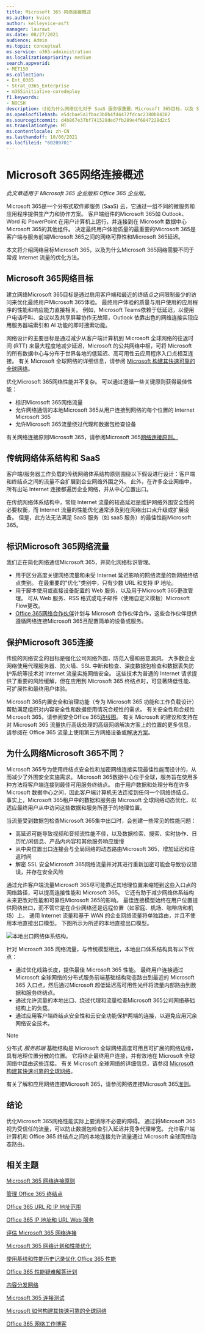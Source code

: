 ```yaml
---
title: Microsoft 365 网络连接概述
ms.author: kvice
author: kelleyvice-msft
manager: laurawi
ms.date: 08/27/2021
audience: Admin
ms.topic: conceptual
ms.service: o365-administration
ms.localizationpriority: medium
search.appverid:
- MET150
ms.collection:
- Ent_O365
- Strat_O365_Enterprise
- m365initiative-coredeploy
f1.keywords:
- NOCSH
description: 讨论为什么网络优化对于 SaaS 服务很重要、Microsoft 365目标，以及 SaaS 需要与其他工作负载不同的网络。
ms.openlocfilehash: e5dcbae5a1fbac3b0b4fd4472fdcac2380b84382
ms.sourcegitcommit: d4b867e37bf741528ded7fb289e4f6847228d2c5
ms.translationtype: MT
ms.contentlocale: zh-CN
ms.lasthandoff: 10/06/2021
ms.locfileid: "60209701"
---
```

# <a name="microsoft-365-network-connectivity-overview"></a>Microsoft 365网络连接概述

*此文章适用于 Microsoft 365 企业版和 Office 365 企业版。* 

Microsoft 365是一个分布式软件即服务 (SaaS) 云，它通过一组不同的微服务和应用程序提供生产力和协作方案。 客户端组件的Microsoft 365如 Outlook、Word 和 PowerPoint 在用户计算机上运行，并连接到在 Microsoft 数据中心Microsoft 365的其他组件。 决定最终用户体验质量的最重要的Microsoft 365是客户端与服务前端Microsoft 365之间的网络可靠性和Microsoft 365延迟。

本文将介绍网络目标Microsoft 365，以及为什么Microsoft 365网络需要不同于常规 Internet 流量的优化方法。

## <a name="microsoft-365-networking-goals"></a>Microsoft 365网络目标

建立网络Microsoft 365目标是通过启用客户端和最近的终结点之间限制最少的访问来优化最终用户Microsoft 365体验。 最终用户体验的质量与用户使用的应用程序的性能和响应能力直接相关。 例如，Microsoft Teams依赖于低延迟，以便用户电话呼叫、会议以及共享屏幕协作无故障，Outlook 依靠出色的网络连接实现应用服务器端索引和 AI 功能的即时搜索功能。

网络设计的主要目标是通过减少从客户端计算机到 Microsoft 全球网络的往返时间 (RTT) 来最大程度地减少延迟，Microsoft 的公共网络中枢，可将 Microsoft 的所有数据中心与分布于世界各地的低延迟、高可用性云应用程序入口点相互连接。 有关 Microsoft 全球网络的详细信息，请参阅 [Microsoft 构建其快速可靠的全球网络](https://azure.microsoft.com/blog/how-microsoft-builds-its-fast-and-reliable-global-network/)。

优化Microsoft 365网络性能并不复杂。 可以通过遵循一些关键原则获得最佳性能：

- 标识Microsoft 365网络流量
- 允许网络通信的本地Microsoft 365从用户连接到网络的每个位置的 Internet Microsoft 365
- 允许Microsoft 365流量绕过代理和数据包检查设备

有关网络连接原则Microsoft 365，请参阅Microsoft 365[网络连接原则。](microsoft-365-network-connectivity-principles.md)

## <a name="traditional-network-architectures-and-saas"></a>传统网络体系结构和 SaaS

客户端/服务器工作负载的传统网络体系结构原则围绕以下假设进行设计：客户端和终结点之间的流量不会扩展到企业网络外围之外。 此外，在许多企业网络中，所有出站 Internet 连接都遍历企业网络，并从中心位置出口。

在传统网络体系结构中，常规 Internet 流量的较高延迟是维护网络外围安全性的必要权衡，而 Internet 流量的性能优化通常涉及到在网络出口点升级或扩展设备。 但是，此方法无法满足 SaaS 服务（如 saaS 服务）的最佳性能Microsoft 365。

## <a name="identifying-microsoft-365-network-traffic"></a>标识Microsoft 365网络流量

我们正在简化网络通信Microsoft 365，并简化网络标识管理。

- 用于区分高度关键网络流量和未受 Internet 延迟影响的网络流量的新网络终结点类别。 在最重要的"优化"类别中，只有少数 URL 和支持 IP 地址。
- 用于脚本使用或直接设备配置的 Web 服务，以及用于Microsoft 365更改管理。 可从 Web 服务、RSS 格式或电子邮件（使用自定义模板）Microsoft Flow更改。
- [Office 365网络合作伙伴](./microsoft-365-networking-partner-program.md)计划与 Microsoft 合作伙伴合作，这些合作伙伴提供遵循网络连接Microsoft 365且配置简单的设备或服务。

## <a name="securing-microsoft-365-connections"></a>保护Microsoft 365连接

传统的网络安全的目标是强化公司网络外围，防范入侵和恶意漏洞。 大多数企业网络使用代理服务器、防火墙、SSL 中断和检查、深度数据包检查和数据丢失防护系统等技术对 Internet 流量实施网络安全。 这些技术为普通的 Internet 请求提供了重要的风险缓解，但在应用到 Microsoft 365 终结点时，可显著降低性能、可扩展性和最终用户体验。

Microsoft 365内置安全和治理功能（专为 Microsoft 365 功能和工作负载设计）帮助满足组织对内容安全性和数据使用情况合规性的需求。 有关安全性和合规性Microsoft 365，请参阅安全Office 365[路线图](/office365/securitycompliance/security-roadmap)。 有关 Microsoft 的建议和支持在对 Microsoft 365 流量执行高级处理的高级网络解决方案上的位置的更多信息，请参阅在 Office 365 流量上使用第三方网络设备或[解决方案](https://support.microsoft.com/help/2690045)。

## <a name="why-is-microsoft-365-networking-different"></a>为什么网络Microsoft 365不同？

Microsoft 365专为使用终结点安全性和加密网络连接实现最佳性能而设计的，从而减少了外围安全实施需求。 Microsoft 365数据中心位于全球，服务旨在使用多种方法将客户端连接到最佳可用服务终结点。 由于用户数据和处理分布在许多 Microsoft 数据中心之间，因此客户端计算机无法连接到任何一个网络终结点。 事实上，Microsoft 365租户中的数据和服务由 Microsoft 全球网络动态优化，以适应最终用户从中访问这些数据和服务所基于的地理位置。

当流量受到数据包检查Microsoft 365集中出口时，会创建一些常见的性能问题：

- 高延迟可能导致视频和音频流性能不佳，以及数据检索、搜索、实时协作、日历忙/闲信息、产品内内容和其他服务响应缓慢
- 从中央位置出口连接会与全局网络的动态路由Microsoft 365，增加延迟和往返时间
- 解密 SSL 安全Microsoft 365网络流量并对其进行重新加密可能会导致协议错误，并存在安全风险

通过允许客户端流量Microsoft 365尽可能靠近其地理位置来缩短到这些入口点的网络路径，可以提高连接性能和 Microsoft 365。 它还有助于减少网络体系结构未来更改对性能和可靠性Microsoft 365的影响。 最佳连接模型始终在用户位置提供网络出口，而不管它是在企业网络还是远程位置（如家庭、机场、咖啡店和机场）上。 通用 Internet 流量和基于 WAN 的企业网络流量将单独路由，并且不使用本地直接出口模型。 下图所示为所述的本地直接出口模型。

![本地出口网络体系结构。](../media/6bc636b0-1234-4ceb-a45a-aadd1044b39c.png)

针对 Microsoft 365 网络流量，与传统模型相比，本地出口体系结构具有以下优点：
  
- 通过优化线路长度，提供最佳 Microsoft 365 性能。 最终用户连接通过 Microsoft 全球网络的分布式服务前端基础结构动态路由到最近的 Microsoft 365 入口点，然后通过Microsoft 超低延迟高可用性光纤将流量内部路由到数据和服务终结点。
- 通过允许流量的本地出口、绕过代理和流量检查Microsoft 365公司网络基础结构上的负载。
- 通过应用客户端终结点安全性和云安全功能保护两端的连接，以避免应用冗余网络安全技术。

> [!NOTE]
> 分布式 _服务前端_ 基础结构是 Microsoft 全球网络高度可用且可扩展的网络边缘，具有地理位置分散的位置。 它将终止最终用户连接，并有效地在 Microsoft 全球网络中路由这些连接。 有关 Microsoft 全球网络的详细信息，请参阅 [Microsoft 构建其快速可靠的全球网络](https://azure.microsoft.com/blog/how-microsoft-builds-its-fast-and-reliable-global-network/)。

有关了解和应用网络连接Microsoft 365，请参阅网络连接Microsoft 365[准则](microsoft-365-network-connectivity-principles.md)。

## <a name="conclusion"></a>结论

优化Microsoft 365网络性能实际上要消除不必要的障碍。 通过将Microsoft 365视为受信任的流量，可以防止数据包检查引入延迟并竞争代理带宽。 允许客户端计算机和 Office 365 终结点之间的本地连接允许流量通过 Microsoft 全球网络动态路由。

## <a name="related-topics"></a>相关主题

[Microsoft 365 网络连接原则](microsoft-365-network-connectivity-principles.md)

[管理 Office 365 终结点](managing-office-365-endpoints.md)

[Office 365 URL 和 IP 地址范围](urls-and-ip-address-ranges.md)

[Office 365 IP 地址和 URL Web 服务](microsoft-365-ip-web-service.md)

[评估 Microsoft 365 网络连接](assessing-network-connectivity.md)

[Microsoft 365 网络计划和性能优化](network-planning-and-performance.md)

[使用基线和性能历史记录优化 Office 365 性能](performance-tuning-using-baselines-and-history.md)

[Office 365 性能疑难解答计划](performance-troubleshooting-plan.md)

[内容分发网络](content-delivery-networks.md)

[Microsoft 365 连接测试](https://aka.ms/netonboard)

[Microsoft 如何构建其快速可靠的全球网络](https://azure.microsoft.com/blog/how-microsoft-builds-its-fast-and-reliable-global-network/)

[Office 365 网络工作博客](https://techcommunity.microsoft.com/t5/Office-365-Networking/bd-p/Office365Networking)
